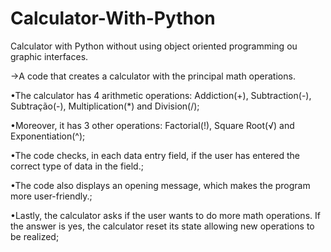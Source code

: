 # Calculator-With-Python
Calculator with Python without using object oriented programming ou graphic interfaces.

->A code that creates a calculator with the principal math operations.

•The calculator has 4 arithmetic operations: Addiction(+),  Subtraction(-), Subtração(-), Multiplication(*) and Division(/);

•Moreover, it has 3 other operations: Factorial(!), Square Root(√) and Exponentiation(^);

•The code checks, in each data entry field, if the user has entered the correct type of data in the field.;

•The code also displays an opening message, which makes the program more user-friendly.;

•Lastly, the calculator asks if the user wants to do more math operations. If the answer is yes, the calculator reset its state allowing
new operations to be realized;

